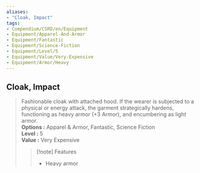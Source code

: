 ```yaml
---
aliases:
- "Cloak, Impact"
tags:
- Compendium/CSRD/en/Equipment
- Equipment/Apparel-And-Armor
- Equipment/Fantastic
- Equipment/Science-Fiction
- Equipment/Level/5
- Equipment/Value/Very-Expensive
- Equipment/Armor/Heavy
---
```


  
## Cloak, Impact  
  
>Fashionable cloak with attached hood. If the wearer is subjected to a physical or energy attack, the garment strategically hardens, functioning as heavy armor (+3 Armor), and encumbering as light armor.  
> **Options :** Apparel & Armor, Fantastic, Science Fiction  
> **Level :** 5  
> **Value :** Very Expensive  
>>[!note] Features  
>> - Heavy armor